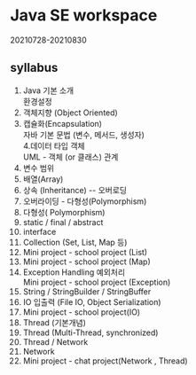 # Java SE workspace
 20210728-20210830

## syllabus 
1. Java 기본 소개   
   환경설정 
2. 객체지향 (Object Oriented)
3. 캡슐화(Encapsulation)  
   자바 기본 문법 (변수, 메서드, 생성자)  
4.데이터 타입 객체  
  UML - 객체 (or 클래스) 관계 
5. 변수 범위 
6. 배열(Array)
7. 상속 (Inheritance) -- 오버로딩
8. 오버라이딩 - 다형성(Polymorphism)
9. 다형성( Polymorphism)
10. static / final / abstract
11. interface
12. Collection (Set, List, Map 등)
13. Mini project - school project (List)
14. Mini project - school project (Map)
15. Exception Handling 예외처리  
    Mini project - school project (Exception)
16. String / StringBuilder / StringBuffer
17. IO 입출력 (File IO, Object Serialization)
18. Mini project - school project(IO)
19. Thread (기본개념) 
20. Thread (Multi-Thread, synchronized)
21. Thread / Network 
22. Network 
23. Mini project - chat project(Network , Thread)
